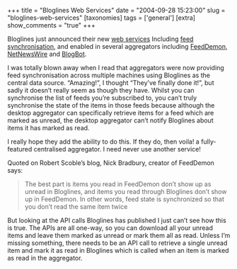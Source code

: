 +++
title = "Bloglines Web Services"
date = "2004-09-28 15:23:00"
slug = "bloglines-web-services"
[taxonomies]
tags = ['general']
[extra]
show_comments = "true"
+++

Bloglines just announced their new [web services](http://www.bloglines.com/services/ "Bloglines Web Services") Including [feed synchronisation](http://www.bloglines.com/services/api/sync), and enabled in several aggregators including [FeedDemon](http://www.feeddemon.com/), [NetNewsWire](http://ranchero.com/netnewswire) and [BlogBot](http://www.blogbot.com/).

I was totally blown away when I read that aggregators were now providing feed synchronisation across multiple machines using Bloglines as the central data source. “Amazing!”, I thought “They’ve finally done it!”, but sadly it doesn’t really seem as though they have. Whilst you can synchronise the list of feeds you’re subscribed to, you can’t truly synchronise the state of the items in those feeds because although the desktop aggregator can specifically retrieve items for a feed which are marked as unread, the desktop aggregator can’t notify Bloglines about items it has marked as read.

I really hope they add the ability to do this. If they do, then voila! a fully-featured centralised aggregator. I need never use another service!

<ins datetime="2004-09-29T15:27:57Z"></ins>

Quoted on Robert Scoble’s blog, Nick Bradbury, creator of FeedDemon says:

> The best part is items you read in FeedDemon don’t show up as unread in Bloglines, and items you read through Bloglines don’t show up in FeedDemon. In other words, feed state is synchronized so that you don’t read the same item twice

But looking at the API calls Bloglines has published I just can’t see how this is true. The APIs are all one-way, so you can download all your unread items and leave them marked as unread or mark them all as read. Unless I’m missing something, there needs to be an API call to retrieve a single unread item and mark it as read in Bloglines which is called when an item is marked as read in the aggregator.
